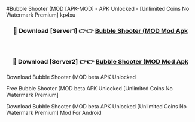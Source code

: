 #Bubble Shooter (MOD [APK-MOD] - APK Unlocked - [Unlimited Coins No Watermark Premium] kp4xu



<div align="center">

<h3>🔴 Download [Server1] 👉👉 <a href="https://momento.my/?title=Bubble_Shooter_(MOD">Bubble Shooter (MOD Mod Apk</a></h3><br>

<h3>🔴 Download [Server2] 👉👉 <a href="https://momento.my/?title=Bubble_Shooter_(MOD">Bubble Shooter (MOD Mod Apk</a></h3>
</div>



Download Bubble Shooter (MOD beta APK Unlocked

Free Bubble Shooter (MOD beta APK Unlocked [Unlimited Coins No Watermark Premium]

Download Bubble Shooter (MOD beta APK Unlocked [Unlimited Coins No Watermark Premium] Mod For Android
